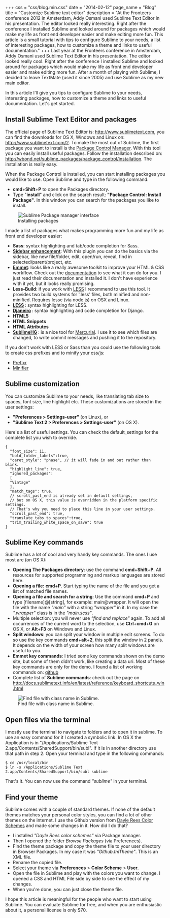 +++
css = "css/blog.min.css"
date = "2014-02-12"
page_name = "Blog"
title = "Customize Sublime text editor"
description = "At the Fronteers conference 2012 in Amsterdam, Addy Osmani used Sublime Text Editor in his presentation. The editor looked really interesting. Right after the conference I installed Sublime and looked around for packages which would make my life as front end developer easier and make editing more fun. This article is a small tutorial with tips to configure Sublime to your needs, a list of interesting packages, how to customize a theme and links to useful documentation."
+++
Last year at the Fronteers conference in Amsterdam, Addy Osmani used Sublime Text Editor in his presentation.
The editor looked really cool. Right after the conference I installed Sublime and looked around for
packages which would make my life as front end developer easier and make editing more fun. After a
month of playing with Sublime, I decided to leave TextMate (used it since 2005) and use Sublime as
my new main editor.
<p>
In this article I'll give you tips to configure Sublime to your needs, interesting packages,
how to customize a theme and links to useful documentation. Let's get started.
</p>
<h2>Install Sublime Text Editor and packages</h2>
<p>The official page of Sublime Text Editor is:
  <a href="http://www.sublimetext.com">http://www.sublimetext.com</a>,
  you can find the downloads for OS X, Windows and Linux on:
  <a href="http://www.sublimetext.com/2">http://www.sublimetext.com/2</a>.
  To make the most out of Sublime, the first package you want to install
  is the <a href="http://wbond.net/sublime_packages/package_control">
  Package Control Manager</a>. With this tool you can easily install
  useful packages. Follow the installation described on:
  <a href="http://wbond.net/sublime_packages/package_control/installation">
    http://wbond.net/sublime_packages/package_control/installation</a>.
    The installation is really easy.
</p>
<p>When the Package Control is installed, you can start installing
  packages you would like to use. Open Sublime and type in the following
  command:</p>
<ul>
  <li>
    <strong>cmd</strong>+<strong>Shift</strong>+<strong>P</strong>
    to open the Packages directory.</li>
  <li>Type "<strong>install</strong>" and click on the search result:
    <strong>"Package Control: Install Package"</strong>.
    In this window you can search for the packages you like to install.
  </li>
</ul>
<figure>
  <img src="/img/packagemanager.png" alt="Sublime Package manager interface" />
  <figcaption>Installing packages</figcaption>
</figure>

 <p>
  I made a list of packages what makes programming more fun and my life as
  front end developer easier:</p>

<ul>
  <li>
    <strong>Sass</strong>: syntax highlighting and tab/code completion
    for Sass.
  </li>
  <li>
    <a href="https://github.com/titoBouzout/SideBarEnhancements">
      <strong>Sidebar enhancement</strong></a>: With this plugin you can
      do the basics via the sidebar, like new file/folder, edit,
      open/run, reveal, find in selected/parent/project, etc.</li>
  <li>
    <strong><a href="http://emmet.io">Emmet</a></strong>: looks like a
    really awesome toolkit to improve your HTML &amp; CSS workflow.
    Check out the <a href="http://docs.emmet.io/">documentation</a>
    to see what it can do for you. I just read their documentation and
    installed it. I don't have  experience with it yet, but it looks
    really promising.
  </li>
  <li>
    <strong>Less-Build</strong>: if you work with
    <a href="http://lesscss.org/">LESS</a> I recommend to use this tool.
    It provides two build systems for '.less' files, both minified and
    non-minified. Requires lessc (via node.js) on OSX and Linux.
  </li>
  <li>
    <strong>
      <a href="git://github.com/danro/LESS-sublime.git">LESS</a>
    </strong>: syntax highlighting for LESS.</li>
  <li>
    <strong>
      <a href="https://github.com/squ1b3r/Djaneiro">Djaneiro</a>
    </strong>: syntax highlighting and code completion for Django.
  </li>
  <li><strong>HTML5</strong></li>
  <li><strong>HTML Snippets</strong></li>
  <li><strong>HTML Attributes</strong></li>
  <li>
    <strong>
      <a href="https://github.com/SublimeText/SublimeHg">SublimeHG</a>
    </strong>: is a nice tool for
    <a href="http://mercurial.selenic.com/">Mercurial</a>. I use it to
    see which files are changed, to write commit messages and pushing
    it to the repository.</li>
</ul>

<p>If you don't work with LESS or Sass than you could use the following
  tools to create css prefixes and to minify your css/js:</p>

<ul>
<li><a href="http://wbond.net/sublime_packages/prefixr">Prefixr</a></li>
<li><a href="https://github.com/bistory/Sublime-Minifier">Minifier</a></li>
</ul>

<h2>Sublime customization</h2>

You can customize Sublime to your needs, like translating tab size to
spaces, font size, line highlight etc. These customizations are stored
in the user settings:

<ul>
  <li>
    <strong>"Preferences &gt; Settings-user"</strong> (on Linux), or
  </li>
  <li>
    <strong>"Sublime Text 2 &gt; Preferences &gt; Settings-user"</strong>
    (on OS X).
  </li>
</ul>

<p>
  Here's a list of useful settings. You can check the default_settings for
  the complete list you wish to override.
</p>

<pre class="language-json" rel="json"><code><span class="punctuation">{</span>
  <span class="code-indent string">"font_size":</span> <span class="number">11</span>,
  <span class="code-indent string">"bold_folder_labels":</span><span class="boolean">true</span>,
  <span class="code-indent string">"caret_style":</span> "phase", <span class="comment">// it will fade in and out rather than blink.</span>
  <span class="code-indent string">"highlight_line":</span> <span class="boolean">true</span>,
  <span class="code-indent string">"ignored_packages":</span>
  <span class="code-indent token">[</span>
  <span class="code-indent-2 string">"Vintage"</span>
  <span class="code-indent token">]</span><span class="string">,</span>
  <span class="code-indent string">"match_tags":</span> <span class="boolean">true</span>,
  <span class="code-indent comment">// scroll_past_end is already set in default settings,</span>
  <span class="code-indent comment">// but on OS X, this value is overridden in the platform specific settings.</span>
  <span class="code-indent comment">// That's why you need to place this line in your user settings.</span>
  <span class="code-indent string">"scroll_past_end":</span> <span class="boolean">true</span>,
  <span class="code-indent string">"translate_tabs_to_spaces":</span><span class="boolean">true</span>,
  <span class="code-indent string">"trim_trailing_white_space_on_save":</span> <span class="boolean">true</span>
<span class="punctuation">}</span></code>
</pre>

<h2>Sublime Key commands</h2>

<p>Sublime has a lot of cool and very handy key commands. The ones I use most are (on OS X):</p>
<ul>
  <li>
    <strong>Opening The Packages directory</strong>: use the command <strong>cmd</strong>+<strong>Shift</strong>+<strong>P</strong>. All resources for supported programming and markup languages are stored here.
  </li>
  <li>
    <strong>Opening a file:</strong> <strong>cmd</strong>+<strong>P</strong>. Start typing the name of the file and you get a list of matched file names.
  </li>
  <li>
    <strong>Opening a file and search for a string</strong>: Use the command <strong>cmd</strong>+<strong>P</strong> and type [filename]@[string], for example: main@wrapper. It will open the file with the name <em>"main"</em> with a string <em>"wrapper"</em> in it. In my case the <em>".wrapper"</em> class is in the <em>"main.scss"</em>.
  </li>
  <li>
    Multiple selection: you will never use <em>"find and replace"</em> again. To add all occurrences of the current word to the selection, use <strong>Ctrl</strong>+<strong>cmd</strong>+<strong>G</strong> on OS X, or <strong>Alt</strong>+<strong>F3</strong> on Windows and Linux.
  </li>
  <li>
    <strong>Split windows</strong>: you can split your window in multiple edit screens. To do so use the key commands <strong>cmd</strong>+<strong>alt</strong>+<strong>2</strong>, this split the window in 2 panels. It depends on the width of your screen how many split windows are useful to you.
  </li>
  <li>
    <strong>Emmet key commands</strong>: I tried some key commands shown on the demo site, but some of them didn't work, like creating a data uri. Most of these key commands are only for the demo. I found a list of working commands on: <a href="https://github.com/sergeche/emmet-sublime#available-actions">github</a>
  </li>
  <li>
    Complete list of <strong>Sublime commands</strong>: check out the page on  <a href="http://docs.sublimetext.info/en/latest/reference/keyboard_shortcuts_win.html">http://docs.sublimetext.info/en/latest/reference/keyboard_shortcuts_win.html</a>
  </li>
</ul>
<figure>
  <img src="/img/findfilestring.png" alt="Find file with class name in Sublime." />
  <figcaption>Find file with class name in Sublime.</figcaption>
</figure>
<h2>Open files via the terminal</h2>
<p>
  I mostly use the terminal to navigate to folders and to open it in sublime. To use an easy command for it I created a symbolic link. In OS X the Application is in "/Applications/Sublime Text 2.app/Contents/SharedSupport/bin/subl". If it is in another directory use that path in step 2. Open your terminal and type in the following commands:
</p>
<pre class="language-terminal" rel="Terminal"><code>$ cd /usr/local/bin
$ ln -s /Applications/Sublime Text 2.app/Contents/SharedSupport/bin/subl sublime</code>
</pre>
<p>That's it. You can now use the command <em>"sublime"</em> in your terminal.</p>
<h2>Find your theme</h2>
<p>
  Sublime comes with a couple of standard themes. If none of the default themes matches your personal color styles, you can find a lot of other themes on the internet. I use the Github version from <a href="https://github.com/daylerees/colour-schemes">Dayle Rees Color Schemes</a> and made some changes in it. How did I do that?
</p>
<ul>
  <li>I installed <em>"Dayle Rees color schemes"</em> via Package manager.</li>
  <li>Then I opened the folder <em>Browse Packages</em> (via Preferences).</li>
  <li>Find the theme package and copy the theme file to your user directory in Browser Packages. In my case it was <em>"Github.tmTheme"</em>. This is an XML file.</li>
  <li>Rename the copied file.</li>
  <li>Select your theme via <strong>Preferences</strong> &gt; <strong>Color Scheme</strong> &gt; <strong>User</strong>.</li>
  <li>Open the file in Sublime and play with the colors you want to change. I opened a CSS and HTML File side by side to see the effect of my changes.</li>
  <li>When you're done, you can just close the theme file.</li>
</ul>
<p>I hope this article is meaningful for the people who want to start using Sublime. You can evaluate Sublime for free, and when you are enthusiastic about it, a personal license is only $70.</p>